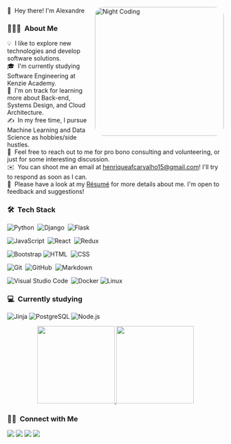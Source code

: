 👋 &nbsp;Hey there! I'm Alexandre
<img alt="Night Coding" src="https://www.ilusionesopticas.net/wp-content/uploads/2006/10/rotacion-caotica.gif" height="300px" style="border-radius:20px" align="right"/>
### 👨🏻‍💻 &nbsp;About Me

💡 &nbsp;I like to explore new technologies and develop software solutions.\
🎓 &nbsp;I'm currently studying Software Engineering at Kenzie Academy.\
🌱 &nbsp;I'm on track for learning more about Back-end, Systems Design, and Cloud Architecture.\
✍️ &nbsp;In my free time, I pursue Machine Learning and Data Science as hobbies/side hustles.\
💬 &nbsp;Feel free to reach out to me for pro bono consulting and volunteering, or just for some interesting discussion.\
✉️ &nbsp;You can shoot me an email at henriqueafcarvalho15@gmail.com! I'll try to respond as soon as I can.\
📄 &nbsp;Please have a look at my [Résumé](https://drive.google.com/file/d/1KL4RR7pbKEI5HbSKF0PPW9VljZmf98S2/view?usp=sharing) for more details about me. I'm open to feedback and suggestions!




### 🛠 &nbsp;Tech Stack

![Python](https://img.shields.io/badge/-Python-050806?style=flat&logo=python)&nbsp;
![Django](https://img.shields.io/badge/-Django-050806?style=flat&logo=django&logoColor=092E20)&nbsp;
![Flask](https://img.shields.io/badge/-Flask-050806?style=flat&logo=flask)&nbsp;

![JavaScript](https://img.shields.io/badge/-JavaScript-050806?style=flat&logo=javascript)&nbsp;
![React](https://img.shields.io/badge/-React-050806?style=flat&logo=react)&nbsp;
![Redux](https://img.shields.io/badge/-Redux-050806?style=flat&logo=Redux&logoColor=white)

![Bootstrap](https://img.shields.io/badge/-Bootstrap-050806?style=flat&logo=bootstrap&logoColor=563D7C)
![HTML](https://img.shields.io/badge/-HTML-050806?style=flat&logo=HTML5)&nbsp;
![CSS](https://img.shields.io/badge/-CSS-050806?style=flat&logo=CSS3&logoColor=1572B6)&nbsp;

![Git](https://img.shields.io/badge/-Git-050806?style=flat&logo=git)&nbsp;
![GitHub](https://img.shields.io/badge/-GitHub-050806?style=flat&logo=github)&nbsp;
![Markdown](https://img.shields.io/badge/-Markdown-050806?style=flat&logo=markdown)

![Visual Studio Code](https://img.shields.io/badge/-Visual%20Studio%20Code-050806?style=flat&logo=visual-studio-code&logoColor=007ACC)&nbsp;
![Docker](https://img.shields.io/badge/-Docker-050806?&logo=Docker)
![Linux](https://img.shields.io/badge/-Linux-050806?&logo=Linux&logoColor=FCC624)

### 💻 &nbsp;Currently studying

![Jinja](https://img.shields.io/badge/-Jinja-050806?style=flat-square&logo=jinja&logoColor=white)
![PostgreSQL](https://img.shields.io/badge/-PostgreSQL-050806?style=flat-square&logo=PostgreSQL&logoColor=white)
![Node.js](https://img.shields.io/badge/-Node.js-050806?style=flat&logo=node.js)&nbsp;

<p align="center">
<a href="https://github.com/HenryAlfa">
  <img height="180em" src="https://github-readme-stats-eight-theta.vercel.app/api?username=HenryAlfa&show_icons=true&theme=algolia&include_all_commits=true&count_private=true"/>
  <img height="180em" src="https://github-readme-stats-eight-theta.vercel.app/api/top-langs/?username=HenryAlfa&layout=compact&langs_count=8&theme=algolia"/>
</a>
</p>

### 🤝🏻 &nbsp;Connect with Me

<p align="center">

<a href="https://www.linkedin.com/in/alexandre-alfa-b427a6158/"><img src="https://img.shields.io/badge/-Alexandre%20Alfa-0077B5?style=flat&logo=Linkedin&logoColor=white"/></a>
<a href="mailto:henriqueafcarvalho15@gmail.com"><img src="https://img.shields.io/badge/-henriqueafcarvalho15@gmail.com-D14836?style=flat&logo=Gmail&logoColor=white"/></a>
<a href="https://www.instagram.com/alee_alfa/"><img src="https://img.shields.io/badge/-@alee_alfa_-E4405F?style=flat&logo=Instagram&logoColor=white"/></a>
<a href="https://twitter.com/Spectro_Falls"><img src="https://img.shields.io/badge/-@Spectro_Falls-1877F2?style=flat&logo=Twitter&logoColor=white"/></a>
</p>
